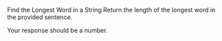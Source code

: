 Find the Longest Word in a String
Return the length of the longest word in the provided sentence.

Your response should be a number.

